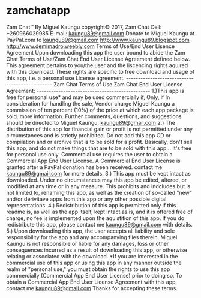 # zamchatapp
Zam Chat™ By Miguel Kaungu copyright© 2017, Zam Chat Cell: +260966029985 E-mail: kaungu89@gmail.com Donate to Miguel Kaungu at PayPal.com to kaungu89@gmail.com http://www.kaungu89.blogspot.com http://www.demimadro.weebly.com Terms of Use/End User Lisence Agreement Upon downloading this app the user bound to abide the Zam Chat Terms of Use/Zam Chat End User License Agreement defined below. This agreement pertains to you/the user and the liscencing rights aquired with this download. These rights are specific to free download and usage of this app, i.e. a personal use License agreement. ----------------------------------------------- Zam Chat Terms of Use Zam Chat End User License Agreement: ----------------------------------------------- 1.)This app is free for personal use* and may be used commercially if, Only, if In consideration for handling the sale, Vendor charge Miguel Kaungu a commission of ten percent (10%) of the price at which each app package is sold..more information. Further comments, questions, and suggestions should be directed to Miguel Kaungu, kaungu89@gmail.com 2.) The distribution of this app for financial gain or profit is not permitted under any circumstances and is strictly prohibited. Do not add this app CD or compilation and or archive that is to be sold for a profit.  Basically, don't sell this app, and do not make things that are to be sold with this app... It's free for personal use only. Commercial use requires the user to obtain a Commercial App End User License. A Commercial End User License is granted after a PayPal donation has been received. contact me kaungu89@gmail.com for more details. 3.) This app must be kept intact as downloaded. Under no circumstances may this app be edited, altered, or modified at any time or in any measure. This prohibits and indcludes but is not limited to, renaming this app, as well as the creation of so-called "new" and/or derivitave apps from this app or any other possible digital representations. 4.) Redistribution of this app is permitted only if this readme is, as well as the app itself, kept intact as is, and it is offered free of charge, no fee is implemented upon the aquistition of this app. If you do redistribute this app, please contact me kaungu89@gmail.com with details.  5.) Upon downloading this app, the user accepts all liability and sole responsibility for the app  and any accompanying files therein. Miguel Kaungu is not responsible or  liable for any damages, loss or other consequences incurred as a result of downloading this app, or otherwise relating or associated with the download.  *If you are interested in the commercial use of this app or using this app in any manner outside the realm of "personal use," you must obtain the rights to use this app commercially (Commercial App End User License)  prior to doing so. To obtain a Commercial App End User License Agreement with this app, contact me kaungu89@gmail.com Thanks  for accepting these terms.
